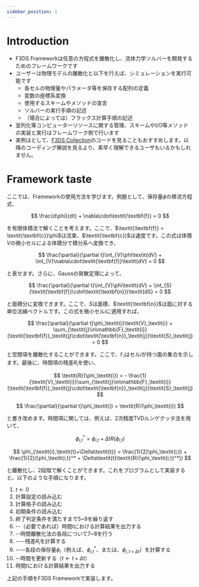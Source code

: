 ```yaml
---
sidebar_position: 1
---
```


# Introduction

- F3DS Frameworkは任意の方程式を離散化し、流体力学ソルバーを開発するためのフレームワークです
- ユーザーは物理モデルの離散化と以下を行えば、シミュレーションを実行可能です
    - 各セルの物理量やパラメータ等を保存する配列の定義
    - 変数の座標系変換
    - 使用するスキームやメソッドの宣言
    - ソルバーの実行手順の記述
    - （場合によっては）フラックス計算手順の記述
- 並列化等コンピューターリソースに関する管理、スキームやI/O等メソッドの実装と実行はフレームワーク側で行います
- 実例はとして、[F3DS Collection](https://github.com/F3DS-Package/F3DS-Package/tree/main/collection)のコードを見ることもおすすめします。以降のコーディング解説を見るより、素早く理解できるユーザもいるかもしれません。

# Framework taste

ここでは、Frameworkの使用方法を学びます。例題として、保存量$\phi$の移流方程式、

$$ \frac{d\phi}{dt} + \nabla\cdot\textit{\textbf{f}} = 0 $$

を有限体積法で解くことを考えます。ここで、$\textit{\textbf{f}} = \textit{\textbf{c}}\phi$は流束、$\textit{\textbf{c}}$は速度です。この式は体積$\textit{V}$の微小セルによる体積分で積分系へ変換でき、

$$ \frac{\partial}{\partial t}\int_{V}\phi\textit{dV} + \int_{V}\nabla\cdot\textit{\textbf{f}}\textit{dV} = 0 $$

と表せます。さらに、Gaussの発散定理によって、

$$ \frac{\partial}{\partial t}\int_{V}\phi\textit{dV} + \int_{S}(\textit{\textbf{f}}\cdot\textit{\textbf{n}})\textit{dS} = 0 $$

と面積分に変換できます。ここで、$\textit{S}$は面積、$\textit{\textbf{n}}$は面に対する単位法線ベクトルです。この式を微小セル$\textit{i}$に適用すれば、

$$ \frac{\partial}{\partial t}\phi_\textit{i}\textit{V}_\textit{i} + \sum_{\textit{j}\in\mathbb{F}_\textit{i}}(\textit{\textbf{f}}_\textit{j}\cdot\textit{\textbf{n}}_\textit{j})\textit{S}_\textit{j} = 0 $$

と空間項を離散化することができます。ここで、$\mathbb{F}_\textit{i}$はセル$\textit{i}$が持つ面の集合を示します。最後に、時間項の残差$\textit{R}_\textit{i}$を使い、

$$ \textit{R}(\phi_\textit{i}) = - \frac{1}{\textit{V}_\textit{i}}\sum_{\textit{j}\in\mathbb{F}_\textit{i}}(\textit{\textbf{f}}_\textit{j}\cdot\textit{\textbf{n}}_\textit{j})\textit{S}_\textit{j} $$

$$ \frac{\partial}{\partial t}\phi_\textit{i} = \textit{R}(\phi_\textit{i}) $$

と書き改めます。時間項に関しては、例えば、2次精度TVDルンゲクッタ法を用いて、

$$ \phi_\textit{i,t}^* = \phi_\textit{i,t} + \Delta\textit{t}\textit{R}(\phi_\textit{i,t}) $$

$$ \phi_{\textit{i},\textit{t}+\Delta\textit{t}} = \frac{1}{2}\phi_\textit{i,t} + \frac{1}{2}(\phi_\textit{i,t}^*  + \Delta\textit{t}\textit{R}(\phi_\textit{i,t}^*)) $$

と離散化し、2段階で解くことができます。これをプログラムとして実装すると、以下のような手順になります。

1. $\textit{t}\leftarrow 0$
1. 計算設定の読み込む
2. 計算格子の読み込む
3. 初期条件の読み込む
4. 終了判定条件を満たすまで5~9を繰り返す
5. --（必要であれば）時間$\textit{t}$における計算結果を出力する
6. --時間離散化法の各段について7~8を行う
7. ----残差$\textit{R}_\textit{i}$を計算する
8. ----各段の保存量$\phi_\textit{i}$（例えば、$\phi_\textit{i,t}^*$、または、$\phi_{\textit{i},\textit{t}+\Delta\textit{t}}$）を計算する
9. --時間を更新する（$\textit{t}\leftarrow\textit{t}+\Delta\textit{t}$）
10. 時間$\textit{t}$における計算結果を出力する

上記の手順をF3DS Frameworkで実装します。